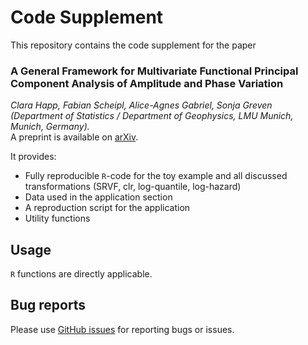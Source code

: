 # Code Supplement

This repository contains the code supplement for the paper

### A General Framework for Multivariate Functional Principal Component Analysis of Amplitude and Phase Variation    
*Clara Happ, Fabian Scheipl, Alice-Agnes Gabriel, Sonja Greven (Department of Statistics / Department of Geophysics, LMU Munich, Munich, Germany).*  
A preprint is available on [arXiv](??).

It provides:  
 * Fully reproducible `R`-code for the toy example and all discussed transformations (SRVF, clr, log-quantile, log-hazard)
 * Data used in the application section
 * A reproduction script for the application
 * Utility functions 

  
## Usage ##

`R` functions are directly applicable. 


## Bug reports ##

Please use [GitHub issues](https://github.com/ClaraHapp/apFPCA/issues) for reporting bugs or issues.
